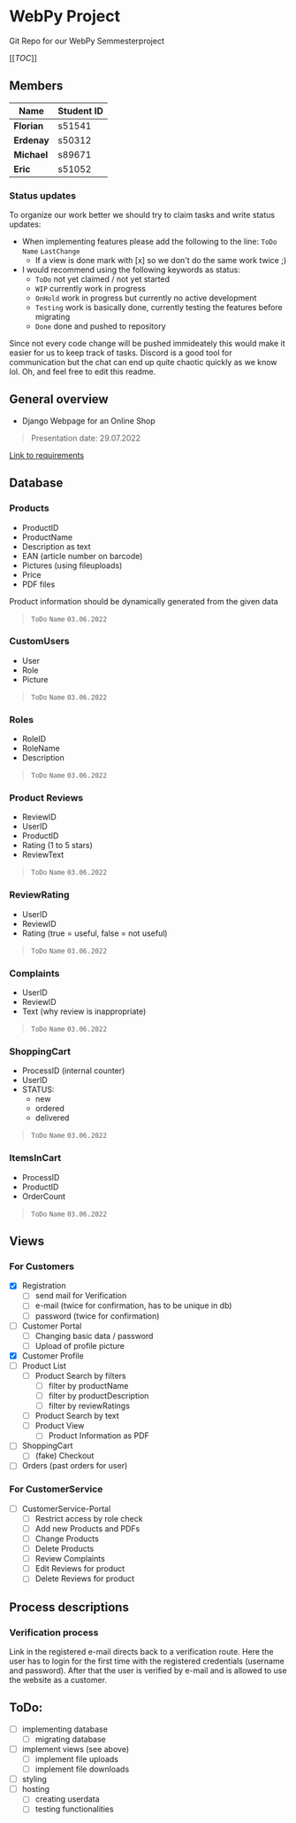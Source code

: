 # WebPy Project

Git Repo for our WebPy Semmesterproject

[[_TOC_]]

## Members

| Name | Student ID |
| ---------- | ---------- | 
| **Florian** | s51541 |
| **Erdenay** | s50312 |
| **Michael** | s89671 |
| **Eric** | s51052 |

### Status updates
To organize our work better we should try to claim tasks and write status updates:
- When implementing features please add the following to the line: `ToDo` `Name` `LastChange`
    - If a view is done mark with [x] so we don't do the same work twice ;)
- I would recommend using the following keywords as status:
    - `ToDo` not yet claimed / not yet started
    - `WIP` currently work in progress
    - `OnHold` work in progress but currently no active development
    - `Testing` work is basically done, currently testing the features before migrating
    - `Done` done and pushed to repository

Since not every code change will be pushed immideately this would make it easier for us to keep track of tasks. Discord is a good tool for communication but the chat can end up quite chaotic quickly as we know lol. Oh, and feel free to edit this readme.

## General overview

- Django Webpage for an Online Shop
> Presentation date: 29.07.2022

[Link to requirements](https://lms.bht-berlin.de/pluginfile.php/1760338/mod_resource/content/1/group_project_requirements.pdf)

## Database
### Products
- ProductID
- ProductName
- Description as text
- EAN (article number on barcode)
- Pictures (using fileuploads)
- Price
- PDF files

Product information should be dynamically generated from the given data

> `ToDo` `Name` `03.06.2022`

### CustomUsers
- User
- Role
- Picture

> `ToDo` `Name` `03.06.2022`

### Roles
- RoleID
- RoleName
- Description

> `ToDo` `Name` `03.06.2022`

### Product Reviews
- ReviewID
- UserID
- ProductID
- Rating (1 to 5 stars)
- ReviewText

> `ToDo` `Name` `03.06.2022`

### ReviewRating
- UserID
- ReviewID
- Rating (true = useful, false = not useful)

> `ToDo` `Name` `03.06.2022`

### Complaints
- UserID
- ReviewID
- Text (why review is inappropriate)

> `ToDo` `Name` `03.06.2022`

### ShoppingCart
- ProcessID (internal counter)
- UserID
- STATUS:
    - new
    - ordered
    - delivered

> `ToDo` `Name` `03.06.2022`

### ItemsInCart
- ProcessID
- ProductID
- OrderCount

> `ToDo` `Name` `03.06.2022`

## Views
### For Customers
- [x] Registration
    - [ ] send mail for Verification
    - [ ] e-mail (twice for confirmation, has to be unique in db)
    - [ ] password (twice for confirmation)
- [ ] Customer Portal
    - [ ] Changing basic data / password
    - [ ] Upload of profile picture
- [x] Customer Profile
- [ ] Product List
    - [ ] Product Search by filters
        - [ ] filter by productName
        - [ ] filter by productDescription
        - [ ] filter by reviewRatings
    - [ ] Product Search by text
    - [ ] Product View
        - [ ] Product Information as PDF
- [ ] ShoppingCart
    - [ ] (fake) Checkout
- [ ] Orders (past orders for user)

### For CustomerService
- [ ] CustomerService-Portal
    - [ ] Restrict access by role check
    - [ ] Add new Products and PDFs
    - [ ] Change Products
    - [ ] Delete Products
    - [ ] Review Complaints
    - [ ] Edit Reviews for product
    - [ ] Delete Reviews for product

## Process descriptions
### Verification process
Link in the registered e-mail directs back to a verification route. Here the user has to login for the first time with the registered credentials (username and password). After that the user is verified by e-mail and is allowed to use the website as a customer.

## ToDo:
- [ ] implementing database
    - [ ] migrating database
- [ ] implement views (see above)
    - [ ] implement file uploads
    - [ ] implement file downloads
- [ ] styling
- [ ] hosting
    - [ ] creating userdata
    - [ ] testing functionalities
